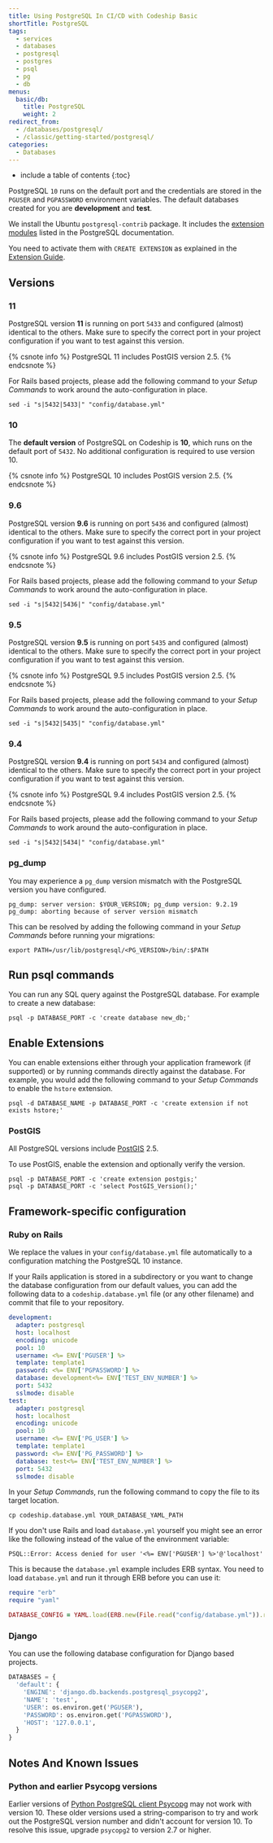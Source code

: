 ```yaml
---
title: Using PostgreSQL In CI/CD with Codeship Basic
shortTitle: PostgreSQL
tags:
  - services
  - databases
  - postgresql
  - postgres
  - psql
  - pg
  - db
menus:
  basic/db:
    title: PostgreSQL
    weight: 2
redirect_from:
  - /databases/postgresql/
  - /classic/getting-started/postgresql/
categories:
  - Databases
---
```


* include a table of contents
{:toc}

PostgreSQL `10` runs on the default port and the credentials are stored in the `PGUSER` and `PGPASSWORD` environment variables. The default databases created for you are **development** and **test**.

We install the Ubuntu `postgresql-contrib` package. It includes the [extension modules](https://www.postgresql.org/docs/10/static/contrib.html) listed in the PostgreSQL documentation.

You need to activate them with `CREATE EXTENSION` as explained in the [Extension Guide](https://www.postgresql.org/docs/10/static/sql-createextension.html).

## Versions

### 11

PostgreSQL version **11** is running on port `5433` and configured (almost) identical to the others. Make sure to specify the correct port in your project configuration if you want to test against this version.

{% csnote info %}
PostgreSQL 11 includes PostGIS version 2.5.
{% endcsnote %}

For Rails based projects, please add the following command to your _Setup Commands_ to work around the auto-configuration in place.

```shell
sed -i "s|5432|5433|" "config/database.yml"
```

### 10

The **default version** of PostgreSQL on Codeship is **10**, which runs on the default port of `5432`. No additional configuration is required to use version 10.

{% csnote info %}
PostgreSQL 10 includes PostGIS version 2.5.
{% endcsnote %}

### 9.6

PostgreSQL version **9.6** is running on port `5436` and configured (almost) identical to the others. Make sure to specify the correct port in your project configuration if you want to test against this version.

{% csnote info %}
PostgreSQL 9.6 includes PostGIS version 2.5.
{% endcsnote %}

For Rails based projects, please add the following command to your _Setup Commands_ to work around the auto-configuration in place.

```shell
sed -i "s|5432|5436|" "config/database.yml"
```

### 9.5

PostgreSQL version **9.5** is running on port `5435` and configured (almost) identical to the others. Make sure to specify the correct port in your project configuration if you want to test against this version.

{% csnote info %}
PostgreSQL 9.5 includes PostGIS version 2.5.
{% endcsnote %}

For Rails based projects, please add the following command to your _Setup Commands_ to work around the auto-configuration in place.

```shell
sed -i "s|5432|5435|" "config/database.yml"
```

### 9.4

PostgreSQL version **9.4** is running on port `5434` and configured (almost) identical to the others. Make sure to specify the correct port in your project configuration if you want to test against this version.

{% csnote info %}
PostgreSQL 9.4 includes PostGIS version 2.5.
{% endcsnote %}

For Rails based projects, please add the following command to your _Setup Commands_ to work around the auto-configuration in place.

```shell
sed -i "s|5432|5434|" "config/database.yml"
```

### pg_dump
You may experience a `pg_dump` version mismatch with the PostgreSQL version you have configured.

```
pg_dump: server version: $YOUR_VERSION; pg_dump version: 9.2.19
pg_dump: aborting because of server version mismatch
```

This can be resolved by adding the following command in your _Setup Commands_ before running your migrations:

```shell
export PATH=/usr/lib/postgresql/<PG_VERSION>/bin/:$PATH
```

## Run psql commands
You can run any SQL query against the PostgreSQL database. For example to create a new database:

```shell
psql -p DATABASE_PORT -c 'create database new_db;'
```

## Enable Extensions
You can enable extensions either through your application framework (if supported) or by running commands directly against the database. For example, you would add the following command to your _Setup Commands_ to enable the `hstore` extension.

```shell
psql -d DATABASE_NAME -p DATABASE_PORT -c 'create extension if not exists hstore;'
```

### PostGIS
All PostgreSQL versions include [PostGIS](http://postgis.net) 2.5.

To use PostGIS, enable the extension and optionally verify the version.

```shell
psql -p DATABASE_PORT -c 'create extension postgis;'
psql -p DATABASE_PORT -c 'select PostGIS_Version();'
```

## Framework-specific configuration

### Ruby on Rails
We replace the values in your `config/database.yml` file automatically to a configuration matching the PostgreSQL 10 instance.

If your Rails application is stored in a subdirectory or you want to change the database configuration from our default values, you can add the following data to a `codeship.database.yml` file (or any other filename) and commit that file to your repository.

```yaml
development:
  adapter: postgresql
  host: localhost
  encoding: unicode
  pool: 10
  username: <%= ENV['PGUSER'] %>
  template: template1
  password: <%= ENV['PGPASSWORD'] %>
  database: development<%= ENV['TEST_ENV_NUMBER'] %>
  port: 5432
  sslmode: disable
test:
  adapter: postgresql
  host: localhost
  encoding: unicode
  pool: 10
  username: <%= ENV['PG_USER'] %>
  template: template1
  password: <%= ENV['PG_PASSWORD'] %>
  database: test<%= ENV['TEST_ENV_NUMBER'] %>
  port: 5432
  sslmode: disable
```

In your _Setup Commands_, run the following command to copy the file to its target location.

```shell
cp codeship.database.yml YOUR_DATABASE_YAML_PATH
```

If you don't use Rails and load `database.yml` yourself you might see an error like the following instead of the value of the environment variable:

```
PSQL::Error: Access denied for user '<%= ENV['PGUSER'] %>'@'localhost'
```

This is because the `database.yml` example includes ERB syntax. You need to load `database.yml` and run it through ERB before you can use it:

```ruby
require "erb"
require "yaml"

DATABASE_CONFIG = YAML.load(ERB.new(File.read("config/database.yml")).result)
```

### Django
You can use the following database configuration for Django based projects.

```python
DATABASES = {
  'default': {
    'ENGINE': 'django.db.backends.postgresql_psycopg2',
    'NAME': 'test',
    'USER': os.environ.get('PGUSER'),
    'PASSWORD': os.environ.get('PGPASSWORD'),
    'HOST': '127.0.0.1',
  }
}
```

## Notes And Known Issues

### Python and earlier Psycopg versions
Earlier versions of [Python PostgreSQL client Psycopg](http://initd.org/psycopg) may not work with version 10. These older versions used a string-comparison to try and work out the PostgreSQL version number and didn't account for version 10. To resolve this issue, upgrade `psycopg2` to version 2.7 or higher.
